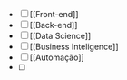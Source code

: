 
- [ ]  [[Front-end]]
- [ ] [[Back-end]] 
- [ ] [[Data Science]]
- [ ] [[Business Inteligence]] 
- [ ] [[Automação]] 
- [ ] 